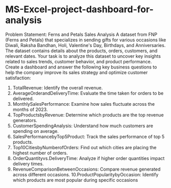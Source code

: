 # MS-Excel-project-dashboard-for-analysis
Problem Statement: Ferns and Petals Sales Analysis
A dataset from FNP (Ferns and Petals) that specializes in sending gifts for various occasions like Diwali, Raksha Bandhan, Holi, Valentine's Day, Birthdays, and Anniversaries. The dataset contains details about the products, orders, customers, and relevant dates. Your task is to analyze this dataset to uncover key insights related to sales trends, customer behavior, and product performance.
Create a dashboard and answer the following key business questions to help the company improve its sales strategy and optimize customer satisfaction:
1. TotalRevenue: Identify the overall revenue.
2. AverageOrderandDeliveryTime: Evaluate the time taken for orders to be delivered.
3. MonthlySalesPerformance: Examine how sales fluctuate across the months of 2023.
4. TopProductsbyRevenue: Determine which products are the top revenue generators.
5. CustomerSpendingAnalysis: Understand how much customers are spending on average.
6. SalesPerformancebyTop5Product: Track the sales performance of top 5 products.
7. Top10CitiesbyNumberofOrders: Find out which cities are placing the highest number of orders.
8. OrderQuantityvs.DeliveryTime: Analyze if higher order quantities impact delivery times.
9. RevenueComparisonBetweenOccasions: Compare revenue generated across different occasions.
10.ProductPopularitybyOccasion: Identify which products are most popular during specific occasions
